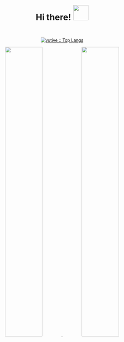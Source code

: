 <h1 align="center">
  Hi there!
  <img src="https://www.animatedimages.org/data/media/187/animated-dinosaur-image-0078.gif"  height="50" />
</h1>



  <div>
      <br/>
        <p align="center">
          <a href="https://github.com/yutive/">
          <img src="https://github-readme-stats.vercel.app/api/top-langs/?username=yutive&langs_count=6&theme=dracula&layout=compact&hide_border=true" alt="yutive :: Top Langs" /></a>
        </p>
        <p align="center">
          <a href="https://github.com/1999AZZAR/">
          <img width="49.5%" src="https://github-readme-stats.vercel.app/api?username=yutive&show_icons=true&theme=dracula&hide_border=true" />
          <img width="49.5%" src="https://github-readme-streak-stats.herokuapp.com/?user=yutive&theme=dracula&hide_border=true" />
          </a>
       </p>
     <br>
  </div>   

